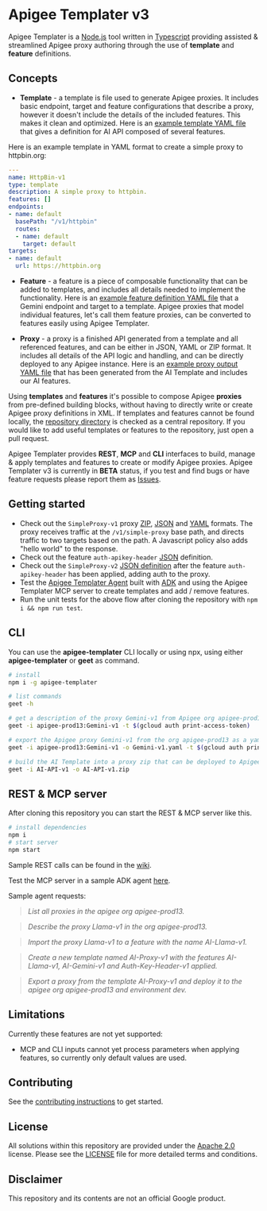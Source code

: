 # Apigee Templater v3
Apigee Templater is a [Node.js](https://nodejs.org/) tool written in [Typescript](https://www.typescriptlang.org/) providing assisted & streamlined Apigee proxy authoring through the use of **template** and **feature** definitions.

## Concepts

- **Template** - a template is file used to generate Apigee proxies. It includes basic endpoint, target and feature configurations that describe a proxy, however it doesn't include the details of the included features. This makes it clean and optimized. Here is an [example template YAML file](https://github.com/apigee/apigee-templater/blob/main/repository/templates/AI-API-v1.yaml) that gives a definition for AI API composed of several features.

Here is an example template in YAML format to create a simple proxy to httpbin.org:
```yaml
---
name: HttpBin-v1
type: template
description: A simple proxy to httpbin.
features: []
endpoints:
- name: default
  basePath: "/v1/httpbin"
  routes:
  - name: default
    target: default
targets:
- name: default
  url: https://httpbin.org
```

- **Feature** - a feature is a piece of composable functionality that can be added to templates, and includes all details needed to implement the functionality. Here is an [example feature definition YAML file](https://github.com/apigee/apigee-templater/blob/main/repository/features/AI-Gemini-v1.yaml) that a Gemini endpoint and target to a template. Apigee proxies that model individual features, let's call them feature proxies, can be converted to features easily using Apigee Templater.

- **Proxy** - a proxy is a finished API generated from a template and all referenced features, and can be either in JSON, YAML or ZIP format. It includes all details of the API logic and handling, and can be directly deployed to any Apigee instance. Here is an [example proxy output YAML file](https://github.com/apigee/apigee-templater/blob/main/test/proxies/AI-Proxy-v1.yaml) that has been generated from the AI Template and includes our AI features.

Using **templates** and **features** it's possible to compose Apigee **proxies** from pre-defined building blocks, without having to directly write or create Apigee proxy definitions in XML. If templates and features cannot be found locally, the [repository directory](https://github.com/apigee/apigee-templater/tree/main/repository) is checked as a central repository. If you would like to add useful templates or features to the repository, just open a pull request.

Apigee Templater provides **REST**, **MCP** and **CLI** interfaces to build, manage & apply templates and features to create or modify Apigee proxies. Apigee Templater v3 is currently in **BETA** status, if you test and find bugs or have feature requests please report them as [Issues](https://github.com/apigee/apigee-templater/issues).

## Getting started
- Check out the `SimpleProxy-v1` proxy [ZIP](https://github.com/apigee/apigee-templater/tree/main/test/templates/SimpleProxy-v1/apiproxy), [JSON](https://github.com/apigee/apigee-templater/blob/main/test/templates/SimpleProxy-v1.json) and [YAML](https://github.com/apigee/apigee-templater/blob/main/test/templates/SimpleProxy-v1.yaml) formats. The proxy receives traffic at the `/v1/simple-proxy` base path, and directs traffic to two targets based on the path. A Javascript policy also adds "hello world" to the response.
- Check out the feature `auth-apikey-header` [JSON](https://github.com/apigee/apigee-templater/blob/main/test/features/auth-apikey-header.json) definition.
- Check out the `SimpleProxy-v2` [JSON definition](https://github.com/apigee/apigee-templater/blob/main/test/templates/SimpleProxy-v2.json) after the feature `auth-apikey-header` has been applied, adding auth to the proxy.
- Test the [Apigee Templater Agent](https://apigee-templater-agent-609874082793.europe-west1.run.app) built with [ADK](https://google.github.io/adk-docs/) and using the Apigee Templater MCP server to create templates and add / remove features.
- Run the unit tests for the above flow after cloning the repository with `npm i && npm run test`.
## CLI
You can use the **apigee-templater** CLI locally or using npx, using either **apigee-templater** or **geet** as command.
```sh
# install
npm i -g apigee-templater

# list commands
geet -h

# get a description of the proxy Gemini-v1 from Apigee org apigee-prod13
geet -i apigee-prod13:Gemini-v1 -t $(gcloud auth print-access-token)

# export the Apigee proxy Gemini-v1 from the org apigee-prod13 as a yaml proxy file
geet -i apigee-prod13:Gemini-v1 -o Gemini-v1.yaml -t $(gcloud auth print-access-token)

# build the AI Template into a proxy zip that can be deployed to Apigee (-f format is not needed since .zip can only mean the apigee proxy format).
geet -i AI-API-v1 -o AI-API-v1.zip
```
## REST & MCP server
After cloning this repository you can start the REST & MCP server like this.
```sh
# install dependencies
npm i
# start server
npm start
```
Sample REST calls can be found in the [wiki](https://github.com/apigee/apigee-templater/wiki).

Test the MCP server in a sample ADK agent [here](https://apigee-templater-agent-609874082793.europe-west1.run.app).

Sample agent requests:

> *List all proxies in the apigee org apigee-prod13.*

> *Describe the proxy Llama-v1 in the org apigee-prod13.*

> *Import the proxy Llama-v1 to a feature with the name AI-Llama-v1.*

> *Create a new template named AI-Proxy-v1 with the features AI-Llama-v1, AI-Gemini-v1 and Auth-Key-Header-v1 applied.*

> *Export a proxy from the template AI-Proxy-v1 and deploy it to the apigee org apigee-prod13 and environment dev.*

## Limitations
Currently these features are not yet supported:
- MCP and CLI inputs cannot yet process parameters when applying features, so currently only default values are used.

## Contributing

See the [contributing instructions](./CONTRIBUTING.md) to get started.

## License

All solutions within this repository are provided under the
[Apache 2.0](https://www.apache.org/licenses/LICENSE-2.0) license.
Please see the [LICENSE](./LICENSE) file for more detailed terms and conditions.

## Disclaimer

This repository and its contents are not an official Google product.
